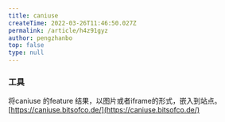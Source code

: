 ```yaml
---
title: caniuse
createTime: 2022-03-26T11:46:50.027Z
permalink: /article/h4z91gyz
author: pengzhanbo
top: false
type: null
---
```


### 工具

将caniuse 的feature 结果，以图片或者iframe的形式，嵌入到站点。
[https://caniuse.bitsofco.de/](https://caniuse.bitsofco.de/)
